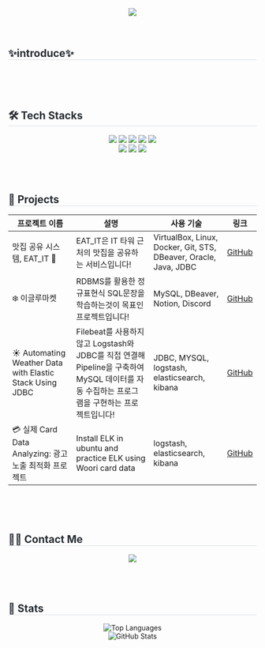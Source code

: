 <div align="center">
    <img src="https://capsule-render.vercel.app/api?type=waving&color=auto&height=180&text=******&animation=fadeIn&fontColor=ffffff&fontSize=50" />
</div>
</br>
</br>
<h2 style="border-bottom: 1px solid #d8dee4; color: #282d33;">✨introduce✨</h2>


</br>
</br>
</br>
<h2 style="border-bottom: 1px solid #d8dee4; color: #282d33;">🛠️ Tech Stacks</h2>
<div align="center">
    <img src="https://img.shields.io/badge/C-A8B9CC?style=for-the-badge&logo=C&logoColor=white">
    <img src="https://img.shields.io/badge/Elasticsearch-005571?style=for-the-badge&logo=Elasticsearch&logoColor=white">
    <img src="https://img.shields.io/badge/HTML5-E34F26?style=for-the-badge&logo=HTML5&logoColor=white">
    <img src="https://img.shields.io/badge/Java-007396?style=for-the-badge&logo=Java&logoColor=white">
    <img src="https://img.shields.io/badge/Javascript-F7DF1E?style=for-the-badge&logo=Javascript&logoColor=white">
    <br/>
    <img src="https://img.shields.io/badge/Linux-FCC624?style=for-the-badge&logo=Linux&logoColor=white">
    <img src="https://img.shields.io/badge/MySQL-4479A1?style=for-the-badge&logo=MySQL&logoColor=white">
    <img src="https://img.shields.io/badge/Oracle-F80000?style=for-the-badge&logo=Oracle&logoColor=white">
</div>
</br>
</br>
</br>
<h2 style="border-bottom: 1px solid #d8dee4; color: #282d33;">📂 Projects</h2>

<table>
    <thead>
        <tr>
            <th>프로젝트 이름</th>
            <th>설명</th>
            <th>사용 기술</th>
            <th>링크</th>
        </tr>
    </thead>
    <tbody>
        <tr>
            <td>맛집 공유 시스템, EAT_IT 🍜</td>
            <td>EAT_IT은 IT 타워 근처의 맛집을 공유하는 서비스입니다!</td>
            <td>VirtualBox, Linux, Docker, Git, STS, DBeaver, Oracle, Java, JDBC</td>
            <td><a href="https://github.com/3kim-gu/Eat_IT" target="_blank">GitHub</a></td>
        </tr>
        <tr>
            <td>❄️ 이글루마켓</td>
            <td>RDBMS를 활용한 정규표현식 SQL문장을 학습하는것이 목표인 프로젝트입니다!</td>
            <td>MySQL, DBeaver, Notion, Discord</td>
            <td><a href="https://github.com/IglooMarket/IglooMarket" target="_blank">GitHub</a></td>
        </tr>
        <tr>
            <td>☀️ Automating Weather Data with Elastic Stack Using JDBC</td>
            <td>Filebeat를 사용하지 않고 Logstash와 JDBC를 직접 연결해 Pipeline을 구축하여 MySQL 데이터를 자동 수집하는 프로그램을 구현하는 프로젝트입니다!</td>
            <td>JDBC, MYSQL, logstash, elasticsearch, kibana</td>
            <td><a href="https://github.com/minsung159357/weather" target="_blank">GitHub</a></td>
        </tr>
        <tr>
            <td>💳 실제 Card Data Analyzing: 광고 노출 최적화 프로젝트</td>
            <td>Install ELK in ubuntu and practice ELK using Woori card data</td>
            <td>logstash, elasticsearch, kibana</td>
            <td><a href="https://github.com/letsgojh0810/wooridata">GitHub</a></td>
        </tr>
    </tbody>
</table>

</br>
</br>
</br>
<h2 style="border-bottom: 1px solid #d8dee4; color: #282d33;">🧑‍💻 Contact Me</h2>
<div align="center">
    <a href="https://velog.io/@minjee/posts">
        <img src="https://img.shields.io/badge/Velog-20C997?style=for-the-badge&logo=Velog&logoColor=white">
    </a>
</div>

</br>
</br>
</br>
<h2 style="border-bottom: 1px solid #d8dee4; color: #282d33;">🏅 Stats</h2>
<div align="center">
    <img src="https://github-readme-stats.vercel.app/api/top-langs/?username=minjee83&layout=compact&theme=radical" alt="Top Languages">
    <br>
    <img src="https://github-readme-stats.vercel.app/api?username=minjee83&show_icons=true&theme=radical" alt="GitHub Stats">
</div>
